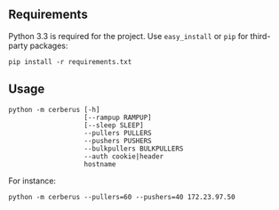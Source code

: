 Requirements
------------

Python 3.3 is required for the project. Use `easy_install` or `pip` for third-party packages:

    pip install -r requirements.txt

Usage
-----

    python -m cerberus [-h]
                       [--rampup RAMPUP]
                       [--sleep SLEEP]
                       --pullers PULLERS
                       --pushers PUSHERS
                       --bulkpullers BULKPULLERS
                       --auth cookie|header
                       hostname

For instance:

    python -m cerberus --pullers=60 --pushers=40 172.23.97.50
